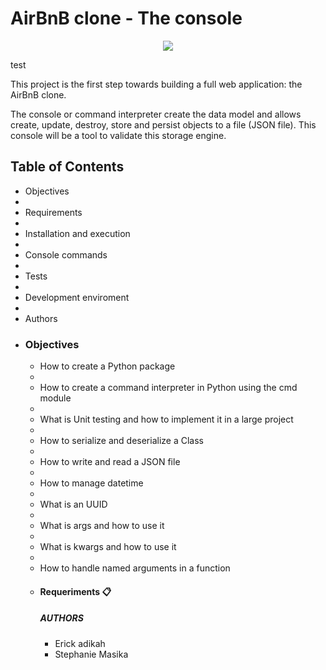# AirBnB clone - The console
<p align= "center">
<img src= https://s3.amazonaws.com/alx-intranet.hbtn.io/uploads/medias/2018/6/65f4a1dd9c51265f49d0.png?X-Amz-Algorithm=AWS4-HMAC-SHA256&X-Amz-Credential=AKIARDDGGGOUSBVO6H7D%2F20221026%2Fus-east-1%2Fs3%2Faws4_request&X-Amz-Date=20221026T123011Z&X-Amz-Expires=86400&X-Amz-SignedHeaders=host&X-Amz-Signature=07c2ba8525066a5f354d935b155e1015acf74be6fe53dfc6faedc1e124281562>
</p>
test


This project is the first step towards building a full web application: the AirBnB clone.

The console or command interpreter create the data model and allows create, update, destroy, store and persist objects to a file (JSON file). This console will be a tool to validate this storage engine.

<h2>Table of Contents</h2>
<ul>
<li>Objectives<li>
<li>Requirements<li>
<li>Installation and execution<li>
<li>Console commands<li>
<li>Tests<li>
<li>Development enviroment<li>
<li>Authors<li>

<h3>Objectives</h3>
<ul>
<li>How to create a Python package<li>
<li>How to create a command interpreter in Python using the cmd module<li>
<li>What is Unit testing and how to implement it in a large project<li>
<li>How to serialize and deserialize a Class<li>
<li>How to write and read a JSON file<li>
<li>How to manage datetime<li>
<li>What is an UUID<li>
<li>What is args and how to use it<li>
<li>What is kwargs and how to use it <li>
<li>How to handle named arguments in a function<li>

<h4>Requeriments 📋</h4>


<h5>AUTHORS</h5>
<ul>
<li>Erick adikah</li>
<li>Stephanie Masika</li>
